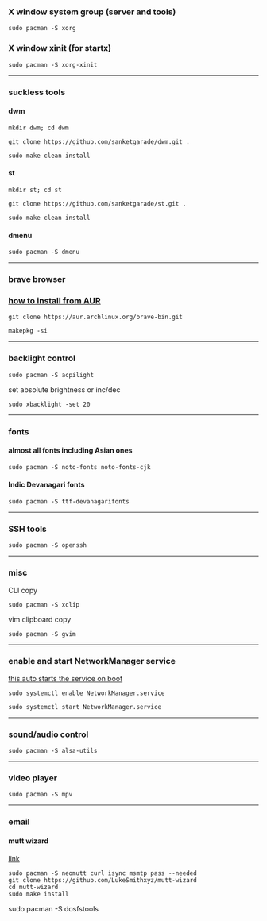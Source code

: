 ### X window system group (server and tools)
`sudo pacman -S xorg`

### X window xinit (for startx)
`sudo pacman -S xorg-xinit`

---
### suckless tools
#### dwm
`mkdir dwm; cd dwm`

`git clone https://github.com/sanketgarade/dwm.git .`

`sudo make clean install`
#### st
`mkdir st; cd st`

`git clone https://github.com/sanketgarade/st.git .`

`sudo make clean install`
#### dmenu
`sudo pacman -S dmenu`

---
### brave browser
### [how to install from AUR](https://medium.com/@danielmc/installing-brave-on-arch-linux-4ece7563678e)
`git clone https://aur.archlinux.org/brave-bin.git` 

`makepkg -si`

---
### backlight control
`sudo pacman -S acpilight`

set absolute brightness or inc/dec

`sudo xbacklight -set 20`

---
### fonts
#### almost all fonts including Asian ones
`sudo pacman -S noto-fonts noto-fonts-cjk`

#### Indic Devanagari fonts
`sudo pacman -S ttf-devanagarifonts`

---
### SSH tools
`sudo pacman -S openssh`

---
### misc
CLI copy

`sudo pacman -S xclip`

vim clipboard copy

`sudo pacman -S gvim`

---
### enable and start NetworkManager service
[this auto starts the service on boot](https://wiki.archlinux.org/title/Systemd#Using_units)

`sudo systemctl enable NetworkManager.service`

`sudo systemctl start NetworkManager.service`

---
### sound/audio control
`sudo pacman -S alsa-utils`

---
### video player
`sudo pacman -S mpv`

---
### email
#### mutt wizard
[link](https://github.com/LukeSmithxyz/mutt-wizard)

```
sudo pacman -S neomutt curl isync msmtp pass --needed
git clone https://github.com/LukeSmithxyz/mutt-wizard
cd mutt-wizard
sudo make install
```
sudo pacman -S dosfstools
